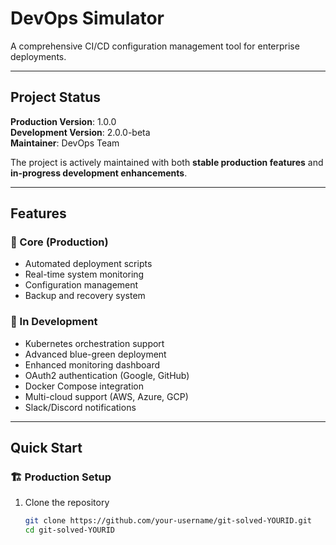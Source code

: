 # DevOps Simulator

A comprehensive CI/CD configuration management tool for enterprise deployments.

---

## Project Status
**Production Version**: 1.0.0  
**Development Version**: 2.0.0-beta  
**Maintainer**: DevOps Team

The project is actively maintained with both **stable production features** and **in-progress development enhancements**.

---

## Features

### 🚀 Core (Production)
- Automated deployment scripts  
- Real-time system monitoring  
- Configuration management  
- Backup and recovery system  

### 🧪 In Development
- Kubernetes orchestration support  
- Advanced blue-green deployment  
- Enhanced monitoring dashboard  
- OAuth2 authentication (Google, GitHub)  
- Docker Compose integration  
- Multi-cloud support (AWS, Azure, GCP)  
- Slack/Discord notifications  

---

## Quick Start

### 🏗️ Production Setup
1. Clone the repository  
   ```bash
   git clone https://github.com/your-username/git-solved-YOURID.git
   cd git-solved-YOURID
